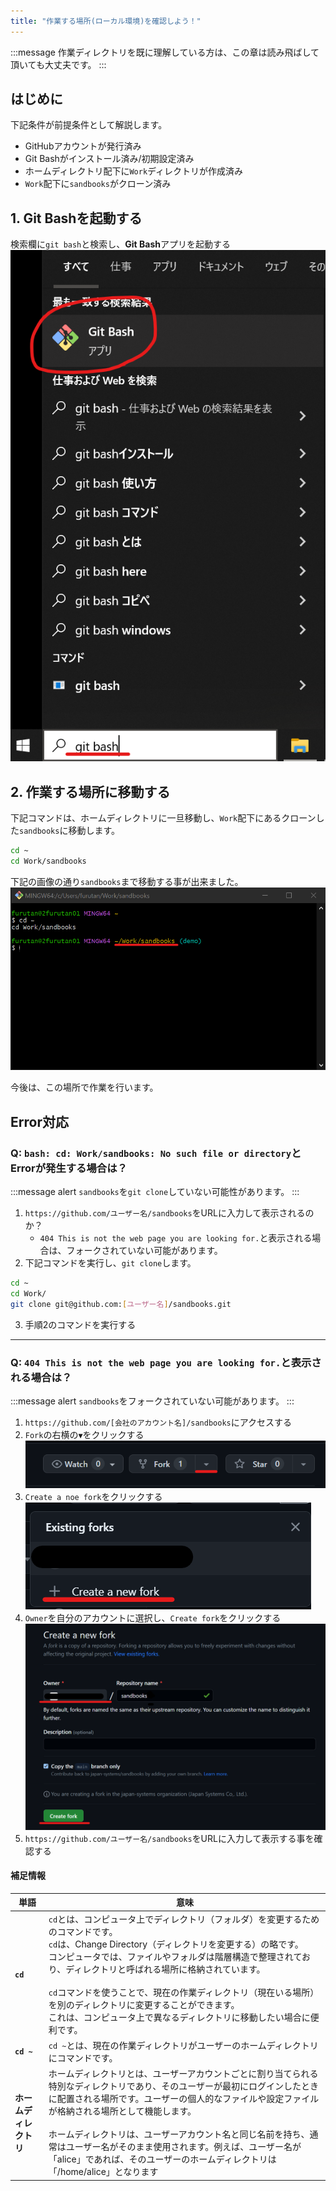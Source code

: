 ```yaml
---
title: "作業する場所(ローカル環境)を確認しよう！"
---
```

:::message
作業ディレクトリを既に理解している方は、この章は読み飛ばして頂いても大丈夫です。
:::


## はじめに
下記条件が前提条件として解説します。
- GitHubアカウントが発行済み
- Git Bashがインストール済み/初期設定済み
- ホームディレクトリ配下に`Work`ディレクトリが作成済み
- `Work`配下に`sandbooks`がクローン済み

## 1. Git Bashを起動する
検索欄に`git bash`と検索し、**Git Bash**アプリを起動する
![sandbooks-git-step01](/images/sandbooks-git-step01.png)


## 2. 作業する場所に移動する
下記コマンドは、ホームディレクトリに一旦移動し、`Work`配下にあるクローンした`sandbooks`に移動します。
````bash
cd ~
cd Work/sandbooks
````
下記の画像の通り`sandbooks`まで移動する事が出来ました。
![sandbooks-git-step02](/images/sandbooks-git-step02.png)

今後は、この場所で作業を行います。

## Error対応

### Q: `bash: cd: Work/sandbooks: No such file or directory`とErrorが発生する場合は？
:::message alert
`sandbooks`を`git clone`していない可能性があります。
:::
1. `https://github.com/ユーザー名/sandbooks`をURLに入力して表示されるのか？
    - `404 This is not the web page you are looking for.`と表示される場合は、フォークされていない可能があります。
2. 下記コマンドを実行し、`git clone`します。
````bash
cd ~
cd Work/
git clone git@github.com:[ユーザー名]/sandbooks.git
````
3. 手順2のコマンドを実行する

****
### Q: `404 This is not the web page you are looking for.`と表示される場合は？
:::message alert
`sandbooks`をフォークされていない可能があります。
:::
1. `https://github.com/[会社のアカウント名]/sandbooks`にアクセスする
2. `Fork`の右横の`▼`をクリックする
![sandbooks-git-step03](/images/sandbooks-git-step03.png)
3. `Create a noe fork`をクリックする
![sandbooks-git-step04](/images/sandbooks-git-step04.png)
4. `Owner`を自分のアカウントに選択し、`Create fork`をクリックする
![sandbooks-git-step05](/images/sandbooks-git-step05.png)
5. `https://github.com/ユーザー名/sandbooks`をURLに入力して表示する事を確認する

#### 補足情報

|  単語  | 意味  |
| ---- | ---- |
|  **`cd`**  |  `cd`とは、コンピュータ上でディレクトリ（フォルダ）を変更するためのコマンドです。<br>`cd`は、Change Directory（ディレクトリを変更する）の略です。<br>コンピュータでは、ファイルやフォルダは階層構造で整理されており、ディレクトリと呼ばれる場所に格納されています。<br><br>`cd`コマンドを使うことで、現在の作業ディレクトリ（現在いる場所）を別のディレクトリに変更することができます。<br>これは、コンピュータ上で異なるディレクトリに移動したい場合に便利です。  |
|  **`cd ~`**  |  `cd ~`とは、現在の作業ディレクトリがユーザーのホームディレクトリにコマンドです。  |
|  **ホームディレクトリ**  |  ホームディレクトリとは、ユーザーアカウントごとに割り当てられる特別なディレクトリであり、そのユーザーが最初にログインしたときに配置される場所です。ユーザーの個人的なファイルや設定ファイルが格納される場所として機能します。<br><br>ホームディレクトリは、ユーザーアカウント名と同じ名前を持ち、通常はユーザー名がそのまま使用されます。例えば、ユーザー名が「alice」であれば、そのユーザーのホームディレクトリは「/home/alice」となります |